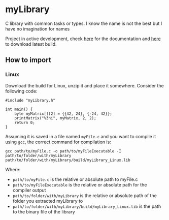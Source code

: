 # myLibrary
C library with common tasks or types. I know the name is not the best but I have no imagination for names

Project in active development, check [here](https://catomaior.github.io/myLibrary/) for the documentation and [here](https://github.com/CatoMaior/myLibrary/releases/tag/latest) to download latest build.

## How to import
### Linux
Download the build for Linux, unzip it and place it somewhere. Consider the following code:

    #include "myLibrary.h"

    int main() {
        byte myMatrix[][2] = {{42, 24}, {-24, 42}};
        printMatrix("%3hi", myMatrix, 2, 2);
        return 0;
    }

Assuming it is saved in a file named `myFile.c` and you want to compile it using `gcc`, the correct command for compilation is:

    gcc path/to/myFile.c -o path/to/myFileExecutable -I path/to/folder/with/myLibrary path/to/folder/with/myLibrary/build/myLibrary_Linux.lib

Where:
 - `path/to/myFile.c` is the relative or absolute path to myFile.c
 - `path/to/myFileExecutable` is the relative or absolute path for the compiler output
 - `path/to/folder/with/myLibrary` is the relative or absolute path of the folder you extracted myLibrary to
- `path/to/folder/with/myLibrary/build/myLibrary_Linux.lib` is the path to the binary file of the library
